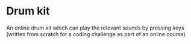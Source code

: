 # Drum kit
An online drum kit which can play the relevant sounds by pressing keys (written from scratch for a coding challenge as part of an online course)
